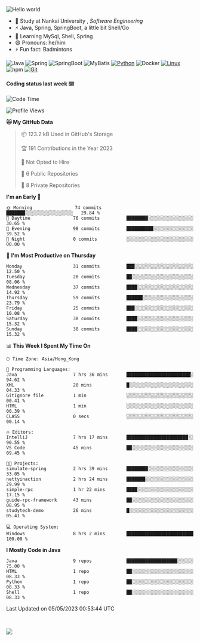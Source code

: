 

<img src="https://raw.githubusercontent.com/sagar-viradiya/sagar-viradiya/master/resources/banner.png" alt="Hello world">


<br/>


- 🍻  Study at Nankai University , _Software Engineering_
- ⚡  Java, Spring, SpringBoot, a little bit Shell/Go
- 🌱 Learning MySql, Shell, Spring
- 😄 Pronouns: he/him
- ⚡ Fun fact: Badmintons

![Java](https://img.shields.io/badge/-Java-007396?style=flat-square&logo=java&logoColor=ffffff)
![Spring](https://img.shields.io/badge/-Spring-green)
![SpringBoot](https://img.shields.io/badge/-SpringBoot-green)
![MyBatis](https://img.shields.io/badge/-MyBatis-yellowgreen)
[![Python](https://img.shields.io/badge/-Python-3776AB?style=flat-square&logo=python&logoColor=ffffff)](https://www.python.org/)
![Docker](https://img.shields.io/badge/Docker-2496ED?style=flat-square&logo=docker&logoColor=ffffff)
[![Linux](https://img.shields.io/badge/-Linux-333333?style=flat-square&logo=linux&logoColor=white)](https://www.linuxfoundation.org/)
![npm](https://img.shields.io/badge/-NPM-CB3837?style=flat-square&logo=npm&logoColor=white)
[![Git](https://img.shields.io/badge/-Git-f05032?style=flat-square&logo=git&logoColor=white)](https://git-scm.com/)

#### Coding status last week ⌨️

<!--START_SECTION:waka-->
![Code Time](http://img.shields.io/badge/Code%20Time-157%20hrs%2042%20mins-blue)

![Profile Views](http://img.shields.io/badge/Profile%20Views-11-blue)

**🐱 My GitHub Data** 

> 📦 123.2 kB Used in GitHub's Storage 
 > 
> 🏆 191 Contributions in the Year 2023
 > 
> 🚫 Not Opted to Hire
 > 
> 📜 6 Public Repositories 
 > 
> 🔑 8 Private Repositories 
 > 
**I'm an Early 🐤** 

```text
🌞 Morning                74 commits          ███████░░░░░░░░░░░░░░░░░░   29.84 % 
🌆 Daytime                76 commits          ████████░░░░░░░░░░░░░░░░░   30.65 % 
🌃 Evening                98 commits          ██████████░░░░░░░░░░░░░░░   39.52 % 
🌙 Night                  0 commits           ░░░░░░░░░░░░░░░░░░░░░░░░░   00.00 % 
```
📅 **I'm Most Productive on Thursday** 

```text
Monday                   31 commits          ███░░░░░░░░░░░░░░░░░░░░░░   12.50 % 
Tuesday                  20 commits          ██░░░░░░░░░░░░░░░░░░░░░░░   08.06 % 
Wednesday                37 commits          ████░░░░░░░░░░░░░░░░░░░░░   14.92 % 
Thursday                 59 commits          ██████░░░░░░░░░░░░░░░░░░░   23.79 % 
Friday                   25 commits          ███░░░░░░░░░░░░░░░░░░░░░░   10.08 % 
Saturday                 38 commits          ████░░░░░░░░░░░░░░░░░░░░░   15.32 % 
Sunday                   38 commits          ████░░░░░░░░░░░░░░░░░░░░░   15.32 % 
```


📊 **This Week I Spent My Time On** 

```text
🕑︎ Time Zone: Asia/Hong_Kong

💬 Programming Languages: 
Java                     7 hrs 36 mins       ████████████████████████░   94.62 % 
XML                      20 mins             █░░░░░░░░░░░░░░░░░░░░░░░░   04.33 % 
GitIgnore file           1 min               ░░░░░░░░░░░░░░░░░░░░░░░░░   00.41 % 
HTML                     1 min               ░░░░░░░░░░░░░░░░░░░░░░░░░   00.39 % 
CLASS                    0 secs              ░░░░░░░░░░░░░░░░░░░░░░░░░   00.14 % 

🔥 Editors: 
IntelliJ                 7 hrs 17 mins       ███████████████████████░░   90.55 % 
VS Code                  45 mins             ██░░░░░░░░░░░░░░░░░░░░░░░   09.45 % 

🐱‍💻 Projects: 
simulate-spring          2 hrs 39 mins       ████████░░░░░░░░░░░░░░░░░   33.05 % 
nettyinaction            2 hrs 24 mins       ███████░░░░░░░░░░░░░░░░░░   29.99 % 
simple-rpc               1 hr 22 mins        ████░░░░░░░░░░░░░░░░░░░░░   17.15 % 
guide-rpc-framework      43 mins             ██░░░░░░░░░░░░░░░░░░░░░░░   08.95 % 
studytech-demo           26 mins             █░░░░░░░░░░░░░░░░░░░░░░░░   05.41 % 

💻 Operating System: 
Windows                  8 hrs 2 mins        █████████████████████████   100.00 % 
```

**I Mostly Code in Java** 

```text
Java                     9 repos             ███████████████████░░░░░░   75.00 % 
HTML                     1 repo              ██░░░░░░░░░░░░░░░░░░░░░░░   08.33 % 
Python                   1 repo              ██░░░░░░░░░░░░░░░░░░░░░░░   08.33 % 
Shell                    1 repo              ██░░░░░░░░░░░░░░░░░░░░░░░   08.33 % 
```




 Last Updated on 05/05/2023 00:53:44 UTC
<!--END_SECTION:waka-->

<br/>

![](https://github-profile-trophy.vercel.app/?username=quincysky&column=7)







